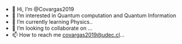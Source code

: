 - 👋 Hi, I’m @Covargas2019
- 👀 I’m interested in Quantum computation and Quantum Information
- 🌱 I’m currently learning Physics..
- 💞️ I’m looking to collaborate on ...
- 📫 How to reach me covargas2019@udec.cl...

<!---
Covargas2019/Covargas2019 is a ✨ special ✨ repository because its `README.md` (this file) appears on your GitHub profile.
You can click the Preview link to take a look at your changes.
--->
